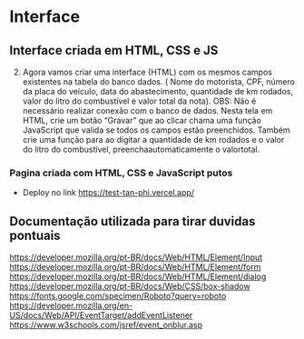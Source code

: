 # Interface

## Interface criada em HTML, CSS e JS

2) Agora vamos criar uma interface (HTML) com os mesmos campos existentes na tabela do banco dados. ( Nome
do motorista, CPF, número da placa do veículo, data do abastecimento, quantidade de km rodados, valor do
litro do combustível e valor total da nota). OBS: Não é necessário realizar conexão com o banco de dados.
Nesta tela em HTML, crie um botão “Gravar” que ao clicar chama uma função JavaScript que valida se todos
os campos estão preenchidos. Também crie uma função para ao digitar a quantidade de km rodados e o valor
do litro do combustível, preenchaautomaticamente o valortotal.

### Pagina criada com HTML, CSS e JavaScript putos

- Deploy no link https://test-tan-phi.vercel.app/

## Documentação utilizada para tirar duvidas pontuais

https://developer.mozilla.org/pt-BR/docs/Web/HTML/Element/Input
https://developer.mozilla.org/pt-BR/docs/Web/HTML/Element/form
https://developer.mozilla.org/pt-BR/docs/Web/HTML/Element/dialog
https://developer.mozilla.org/pt-BR/docs/Web/CSS/box-shadow
https://fonts.google.com/specimen/Roboto?query=roboto
https://developer.mozilla.org/en-US/docs/Web/API/EventTarget/addEventListener
https://www.w3schools.com/jsref/event_onblur.asp
